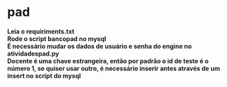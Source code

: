 # pad

**Leia o requiriments.txt**  
**Rode o script bancopad no mysql**  
**É necessário mudar os dados de usuário e senha do engine no atividadespad.py**  
**Docente é uma chave estrangeira, então por padrão o id de teste é o número 1, se quiser usar outro, é necessário inserir antes através de um insert no script do mysql**  
